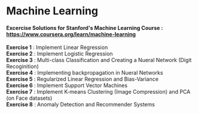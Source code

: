 # Machine Learning

#### Excercise Solutions for Stanford's Machine Learning Course : https://www.coursera.org/learn/machine-learning

__Exercise 1__ : Implement Linear Regression  
__Exercise 2__ : Implement Logistic Regression  
__Exercise 3__ : Multi-class Classification and Creating a Nueral Network (Digit Recoginition)  
__Exercise 4__ : Implementing backpropagation in Nueral Networks  
__Exercise 5__ : Regularized Linear Regression and Bias-Variance  
__Exercise 6__ : Implement Support Vector Machines  
__Exercise 7__ : Implement K-means Clustering (Image Compression) and PCA (on Face datasets)  
__Exercise 8__ : Anomaly Detection and Recommender Systems  


